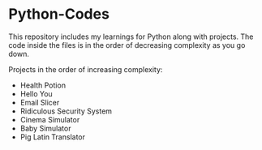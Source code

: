 # Python-Codes
This repository includes my learnings for Python along with projects. The code inside the files is in the order of decreasing complexity as you go down. 

Projects in the order of increasing complexity:
* Health Potion
* Hello You
* Email Slicer
* Ridiculous Security System
* Cinema Simulator
* Baby Simulator
* Pig Latin Translator
